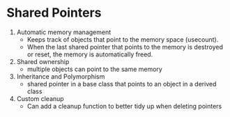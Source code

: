 # Shared Pointers

1. Automatic memory management 
    - Keeps track of objects that point to the memory space (usecount).
    - When the last shared pointer that points to the memory is destroyed or reset, the memory is automatically freed.
2. Shared ownership
    - multiple objects can point to the same memory
3. Inheritance and Polymorphism
    - shared pointer in a base class that points to an object in a derived class
4. Custom cleanup
    - Can add a cleanup function to better tidy up when deleting pointers
